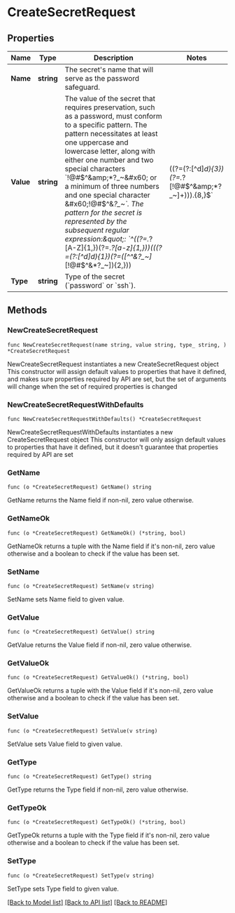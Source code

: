 # CreateSecretRequest

## Properties

Name | Type | Description | Notes
------------ | ------------- | ------------- | -------------
**Name** | **string** | The secret&#39;s name that will serve as the password safeguard. | 
**Value** | **string** | The value of the secret that requires preservation, such as a password, must conform to a specific pattern. The pattern necessitates at least one uppercase and lowercase letter, along with either one number and two special characters &#x60;!@#$^&amp;*?_~&#x60; or a minimum of three numbers and one special character &#x60;!@#$^&amp;*?_~&#x60;. The pattern for the secret is represented by the subsequent regular expression:\&quot;: &#x60;^((?&#x3D;.*?[A-Z]{1,})(?&#x3D;.*?[a-z]{1,}))(((?&#x3D;(?:[^d]*d){1})(?&#x3D;([^^&amp;*?_~]*[!@#$^&amp;*?_~]){2,}))|((?&#x3D;(?:[^d]*d){3})(?&#x3D;.*?[!@#$^&amp;*?_~]+))).{8,}$&#x60; | 
**Type** | **string** | Type of the secret (&#x60;password&#x60; or &#x60;ssh&#x60;). | 

## Methods

### NewCreateSecretRequest

`func NewCreateSecretRequest(name string, value string, type_ string, ) *CreateSecretRequest`

NewCreateSecretRequest instantiates a new CreateSecretRequest object
This constructor will assign default values to properties that have it defined,
and makes sure properties required by API are set, but the set of arguments
will change when the set of required properties is changed

### NewCreateSecretRequestWithDefaults

`func NewCreateSecretRequestWithDefaults() *CreateSecretRequest`

NewCreateSecretRequestWithDefaults instantiates a new CreateSecretRequest object
This constructor will only assign default values to properties that have it defined,
but it doesn't guarantee that properties required by API are set

### GetName

`func (o *CreateSecretRequest) GetName() string`

GetName returns the Name field if non-nil, zero value otherwise.

### GetNameOk

`func (o *CreateSecretRequest) GetNameOk() (*string, bool)`

GetNameOk returns a tuple with the Name field if it's non-nil, zero value otherwise
and a boolean to check if the value has been set.

### SetName

`func (o *CreateSecretRequest) SetName(v string)`

SetName sets Name field to given value.


### GetValue

`func (o *CreateSecretRequest) GetValue() string`

GetValue returns the Value field if non-nil, zero value otherwise.

### GetValueOk

`func (o *CreateSecretRequest) GetValueOk() (*string, bool)`

GetValueOk returns a tuple with the Value field if it's non-nil, zero value otherwise
and a boolean to check if the value has been set.

### SetValue

`func (o *CreateSecretRequest) SetValue(v string)`

SetValue sets Value field to given value.


### GetType

`func (o *CreateSecretRequest) GetType() string`

GetType returns the Type field if non-nil, zero value otherwise.

### GetTypeOk

`func (o *CreateSecretRequest) GetTypeOk() (*string, bool)`

GetTypeOk returns a tuple with the Type field if it's non-nil, zero value otherwise
and a boolean to check if the value has been set.

### SetType

`func (o *CreateSecretRequest) SetType(v string)`

SetType sets Type field to given value.



[[Back to Model list]](../README.md#documentation-for-models) [[Back to API list]](../README.md#documentation-for-api-endpoints) [[Back to README]](../README.md)


